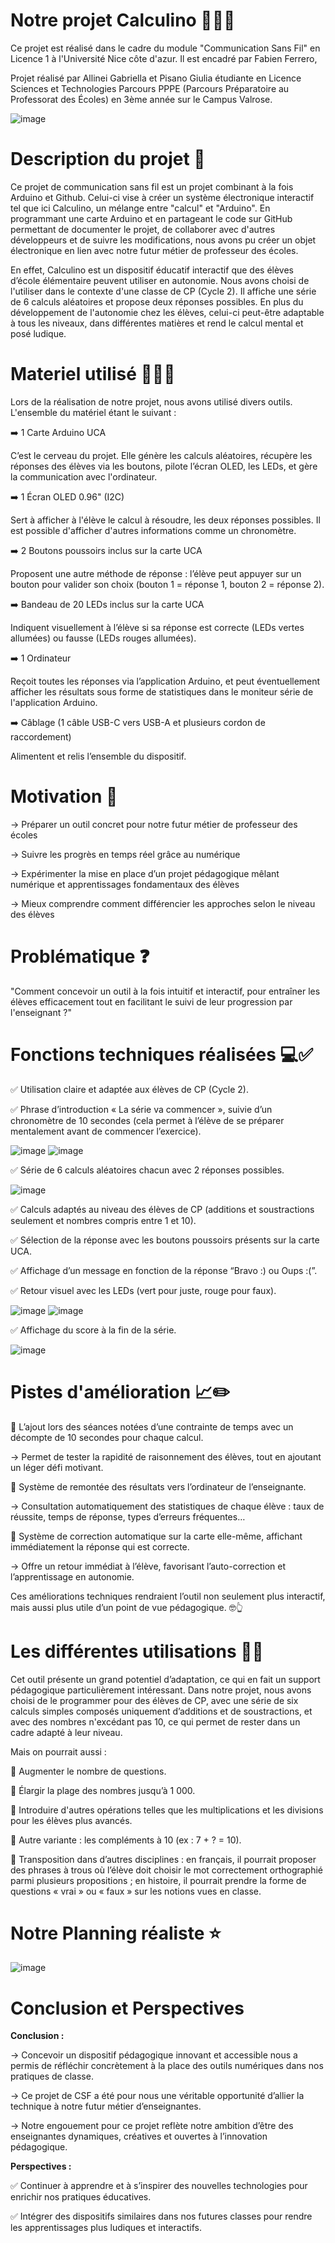 # Notre projet Calculino 🏫👩‍🏫
Ce projet est réalisé dans le cadre du module "Communication Sans Fil" en Licence 1 à l'Université Nice côte d'azur. Il est encadré par Fabien Ferrero, 

Projet réalisé par Allinei Gabriella et Pisano Giulia étudiante en Licence Sciences et Technologies Parcours PPPE (Parcours Préparatoire au Professorat des Écoles) en 3ème année sur le Campus Valrose. 

![image](https://github.com/user-attachments/assets/fc6ba4a5-c78a-49b1-a148-e48369347f2c)

# Description du projet 📝

Ce projet de communication sans fil est un projet combinant à la fois Arduino et Github. Celui-ci vise à créer un système électronique interactif tel que ici Calculino, un mélange entre "calcul" et "Arduino". En programmant une carte Arduino et en partageant le code sur GitHub permettant de documenter le projet, de collaborer avec d'autres développeurs et de suivre les modifications, nous avons pu créer un objet électronique en lien avec notre futur métier de professeur des écoles.

En effet, Calculino est un dispositif éducatif interactif que des élèves d’école élémentaire peuvent utiliser en autonomie. Nous avons choisi de l'utiliser dans le contexte d'une classe de CP (Cycle 2).  Il affiche une série de 6 calculs aléatoires et propose deux réponses possibles. En plus du développement de l'autonomie chez les élèves, celui-ci peut-être adaptable à tous les niveaux, dans différentes matières et rend le calcul mental et posé ludique.

# Materiel utilisé 👩‍💻🔧

Lors de la réalisation de notre projet, nous avons utilisé divers outils. L'ensemble du matériel étant le suivant :

➡️ 1 Carte Arduino UCA

C’est le cerveau du projet. Elle génère les calculs aléatoires, récupère les réponses des élèves via les boutons, pilote l’écran OLED, les LEDs, et gère la communication avec l'ordinateur.

➡️ 1 Écran OLED 0.96" (I2C)

Sert à afficher à l'élève le calcul à résoudre, les deux réponses possibles. Il est possible d'afficher d'autres informations comme un chronomètre. 

➡️ 2 Boutons poussoirs inclus sur la carte UCA

Proposent une autre méthode de réponse : l’élève peut appuyer sur un bouton pour valider son choix (bouton 1 = réponse 1, bouton 2 = réponse 2).

➡️ Bandeau de 20 LEDs inclus sur la carte UCA

Indiquent visuellement à l’élève si sa réponse est correcte (LEDs vertes allumées) ou fausse (LEDs rouges allumées).

➡️ 1 Ordinateur

Reçoit toutes les réponses via l’application Arduino, et peut éventuellement afficher les résultats sous forme de statistiques dans le moniteur série de l'application Arduino.

➡️ Câblage (1 câble USB-C vers USB-A et plusieurs cordon de raccordement)

Alimentent et relis l’ensemble du dispositif.

# Motivation 💪

-> Préparer un outil concret pour notre futur métier de professeur des écoles 

-> Suivre les progrès en temps réel grâce au numérique

-> Expérimenter la mise en place d’un projet pédagogique mêlant numérique et apprentissages fondamentaux des élèves 

-> Mieux comprendre comment différencier les approches selon le niveau des élèves

# Problématique ❓

"Comment concevoir un outil à la fois intuitif et interactif, pour entraîner les élèves efficacement tout en facilitant le suivi de leur progression par l'enseignant ?" 

# Fonctions techniques réalisées 💻✅

✅ Utilisation claire et adaptée aux élèves de CP (Cycle 2).

✅ Phrase d’introduction « La série va commencer », suivie d’un chronomètre de 10 secondes (cela permet à l’élève de se préparer mentalement avant de commencer l’exercice).

![image](https://github.com/user-attachments/assets/0d7e6bb9-43cc-47dd-976e-361d369a755a)
![image](https://github.com/user-attachments/assets/7a842ada-8458-4487-8b91-9275a5e66cd3)

✅ Série de 6 calculs aléatoires chacun avec 2 réponses possibles.

![image](https://github.com/user-attachments/assets/d2bb4df6-bfbe-4e59-87c0-1eb91616a487)

✅ Calculs adaptés au niveau des élèves de CP (additions et soustractions seulement et nombres compris entre 1 et 10).

✅ Sélection de la réponse avec les boutons poussoirs présents sur la carte UCA.

✅ Affichage d’un message en fonction de la réponse “Bravo :) ou Oups :(”.

✅ Retour visuel avec les LEDs (vert pour juste, rouge pour faux).

![image](https://github.com/user-attachments/assets/016dbead-c963-46cd-b040-aff16b8a152e)
![image](https://github.com/user-attachments/assets/daf8477f-39bc-4883-be00-b5ac13a987e4)

✅ Affichage du score à la fin de la série.

![image](https://github.com/user-attachments/assets/ccb6a569-e301-41fd-b8e4-7e7c0e3c5d63)


# Pistes d'amélioration 📈✏️

🤔 L’ajout lors des séances notées d’une contrainte de temps avec un décompte de 10 secondes pour chaque calcul.

-> Permet de tester la rapidité de raisonnement des élèves, tout en ajoutant un léger défi motivant. 

🤔 Système de remontée des résultats vers l’ordinateur de l’enseignante.

-> Consultation automatiquement des statistiques de chaque élève : taux de réussite, temps de réponse, types d’erreurs fréquentes… 

🤔 Système de correction automatique sur la carte elle-même, affichant immédiatement la réponse qui est correcte. 

-> Offre un retour immédiat à l’élève, favorisant l’auto-correction et l’apprentissage en autonomie. 

Ces améliorations techniques rendraient l’outil non seulement plus interactif, mais aussi plus utile d’un point de vue pédagogique. 🤓👆

# Les différentes utilisations 👩‍🏫

Cet outil présente un grand potentiel d’adaptation, ce qui en fait un support pédagogique particulièrement intéressant. Dans notre projet, nous avons choisi de le programmer pour des élèves de CP, avec une série de six calculs simples composés uniquement d’additions et de soustractions, et avec des nombres n'excédant pas 10, ce qui permet de rester dans un cadre adapté à leur niveau.

Mais on pourrait aussi : 

📌 Augmenter le nombre de questions.

📌 Élargir la plage des nombres jusqu’à 1 000.

📌 Introduire d'autres opérations telles que les multiplications et les divisions pour les élèves plus avancés. 

📌 Autre variante : les compléments à 10 (ex : 7 + ? = 10). 

📌 Transposition dans d’autres disciplines : en français, il pourrait proposer des phrases à trous où l’élève doit choisir le mot correctement orthographié parmi plusieurs propositions ; en histoire, il pourrait prendre la forme de questions « vrai » ou « faux » sur les notions vues en classe.

# Notre Planning réaliste ⭐️

![image](https://github.com/user-attachments/assets/d4212f84-b584-4a0d-be0c-a9056a3cca11)

# Conclusion et Perspectives 

**Conclusion :**

-> Concevoir un dispositif pédagogique innovant et accessible nous a permis de réfléchir concrètement à la place des outils numériques dans nos pratiques de classe.

-> Ce projet de CSF a été pour nous une véritable opportunité d’allier la technique à notre futur métier d’enseignantes.

-> Notre engouement pour ce projet reflète notre ambition d’être des enseignantes dynamiques, créatives et ouvertes à l’innovation pédagogique.

**Perspectives :**

✅ Continuer à apprendre et à s’inspirer des nouvelles technologies pour enrichir nos pratiques éducatives.

✅ Intégrer des dispositifs similaires dans nos futures classes pour rendre les apprentissages plus ludiques et interactifs.

